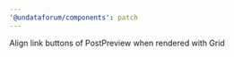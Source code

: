 ```yaml
---
'@undataforum/components': patch
---
```


Align link buttons of PostPreview when rendered with Grid

